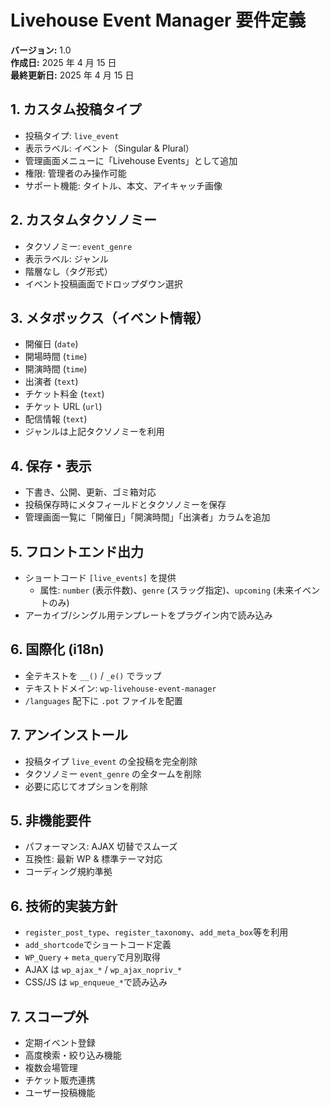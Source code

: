 # Livehouse Event Manager 要件定義

**バージョン:** 1.0  
**作成日:** 2025 年 4 月 15 日  
**最終更新日:** 2025 年 4 月 15 日

## 1. カスタム投稿タイプ

- 投稿タイプ: `live_event`
- 表示ラベル: イベント（Singular & Plural）
- 管理画面メニューに「Livehouse Events」として追加
- 権限: 管理者のみ操作可能
- サポート機能: タイトル、本文、アイキャッチ画像

## 2. カスタムタクソノミー

- タクソノミー: `event_genre`
- 表示ラベル: ジャンル
- 階層なし（タグ形式）
- イベント投稿画面でドロップダウン選択

## 3. メタボックス（イベント情報）

- 開催日 (`date`)
- 開場時間 (`time`)
- 開演時間 (`time`)
- 出演者 (`text`)
- チケット料金 (`text`)
- チケット URL (`url`)
- 配信情報 (`text`)
- ジャンルは上記タクソノミーを利用

## 4. 保存・表示

- 下書き、公開、更新、ゴミ箱対応
- 投稿保存時にメタフィールドとタクソノミーを保存
- 管理画面一覧に「開催日」「開演時間」「出演者」カラムを追加

## 5. フロントエンド出力

- ショートコード `[live_events]` を提供
  - 属性: `number` (表示件数)、`genre` (スラッグ指定)、`upcoming` (未来イベントのみ)
- アーカイブ/シングル用テンプレートをプラグイン内で読み込み

## 6. 国際化 (i18n)

- 全テキストを `__()` / `_e()` でラップ
- テキストドメイン: `wp-livehouse-event-manager`
- `/languages` 配下に `.pot` ファイルを配置

## 7. アンインストール

- 投稿タイプ `live_event` の全投稿を完全削除
- タクソノミー `event_genre` の全タームを削除
- 必要に応じてオプションを削除

## 5. 非機能要件

- パフォーマンス: AJAX 切替でスムーズ
- 互換性: 最新 WP & 標準テーマ対応
- コーディング規約準拠

## 6. 技術的実装方針

- `register_post_type`、`register_taxonomy`、`add_meta_box`等を利用
- `add_shortcode`でショートコード定義
- `WP_Query` + `meta_query`で月別取得
- AJAX は `wp_ajax_*` / `wp_ajax_nopriv_*`
- CSS/JS は `wp_enqueue_*`で読み込み

## 7. スコープ外

- 定期イベント登録
- 高度検索・絞り込み機能
- 複数会場管理
- チケット販売連携
- ユーザー投稿機能
